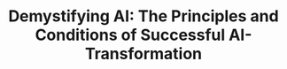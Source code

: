 ---
id: aipact
title: "Demystifying AI: The Principles and Conditions of Successful AI-Transformation"
title_project: "Demystifying AI: The Principles and Conditions of Successful AI-Transformation"
title_short: "AI-PACT"
period: "Apr 23 – Mär 24 (12 Monate)" 
round: "2"
lecture2go: "66953"
uhh_url: "https://www.hcl.uni-hamburg.de/ddlitlab/data-literacy-studierendenprojekte/zweite-foerderrunde/aipact.html"
students: "Niklas Schanz, Frederik Grünewald"
mentor: "Emir Kučević"
text: |
    Die Bedeutung der künstlichen Intelligenz (KI) ist sowohl in der Managementpraxis als auch in der akademischen Forschung zu einem wichtigen Trend geworden. Unternehmen versprechen sich durch den Einsatz von KI Vorteile wie die Optimierung von Prozessen und den Wegfall repetitiver Aufgaben. Trotz dieses zunehmenden Trends um KI sind viele Führungskräfte unsicher, welche Kriterien für eine solche Transformation zu erfüllen sind und wie sich das Technologiepotenzial von KI im strategischen Bereich verankern und in wirtschaftlichem Erfolg transferieren lässt. Das Ziel der Forschung ist es, die Bedingungen, unter denen eine KI-Strategie zur *Erzielung von Wettbewerbsvorteilen* beitragen kann, zu untersuchen und Erfolgs- und Misserfolgskriterien für die Umsetzung von Geschäftsprozesstransformationen zu erarbeiten, welche die Ableitung von Handlungsoptionen zur strategischen Ausrichtung auf KI ermöglichen. 

    Das zentrale Bestreben ist, eine umfassende Analyse über die *Notwendigkeit der Umsetzung einer KI-Strategie* im Kontext von Unternehmen zu erstellen und zu überprüfen, ob eine Strategie für KI-Transformation (KI-Strategie) die wirtschaftliche Leistung einer Organisation verbessert. Hieraus ergeben sich folgende Projektziele: (1) Bedingungen, unter denen eine KI-Unternehmensstrategie zur Erzielung strategischer Wettbewerbsvorteile beitragen kann, näher zu untersuchen und zu beschreiben sowie (2) Erfolgs- und Misserfolgskriterien für die Umsetzung von Geschäftsprozesstransformationen unter Verwendung von KI zu erarbeiten. (3) Zuletzt sollen die angestrebten Ergebnisse in angemessenem Umfang (anonymisiert) veröffentlicht werden, um vor allem kleinen und mittleren Unternehmen *Handlungsempfehlungen für eine strategische Ausrichtung* auf KI aufzuzeigen und somit diesen eine Stärkung ihrer Wettbewerbsfähigkeit und Innovationskraft zu ermöglichen.  

image: "https://www.hcl.uni-hamburg.de/17265461/ai-pact-733x414-e4ee76cb932250436c8de6b80f8f64fba2cf8c98.jpg"
image_credit: "Niklas Schanz , Frederik Grünewald, Daniel Mehrabadi-Fard"
---